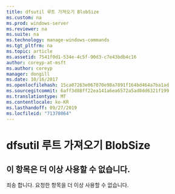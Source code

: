 ```yaml
---
title: dfsutil 루트 가져오기 BlobSize
ms.custom: na
ms.prod: windows-server
ms.reviewer: na
ms.suite: na
ms.technology: manage-windows-commands
ms.tgt_pltfrm: na
ms.topic: article
ms.assetid: 7541f0d1-534e-4c5f-90d3-c7e43bdb4c16
author: coreyp-at-msft
ms.author: coreyp
manager: dongill
ms.date: 10/16/2017
ms.openlocfilehash: 15ca07263e067070e98a7891f164bd464a7ba1ad
ms.sourcegitcommit: 6aff3d88ff22ea141a6ea6572a5ad8dd6321f199
ms.translationtype: MT
ms.contentlocale: ko-KR
ms.lasthandoff: 09/27/2019
ms.locfileid: "71378064"
---
```

# <a name="dfsutil-root-import-blobsize"></a>dfsutil 루트 가져오기 BlobSize



## <a name="this-topic-is-no-longer-available"></a>이 항목은 더 이상 사용할 수 없습니다.

죄송 합니다. 요청한 항목을 더 이상 사용할 수 없습니다.